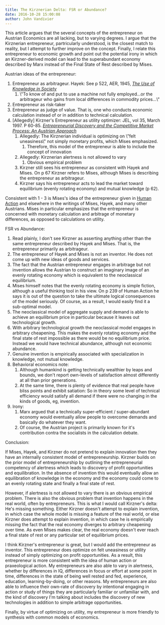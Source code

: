 ```yaml
---
title: The Kirznerian Delta: FSR or Abundance?
date: 2016-10-28 15:00:08
author: John Vandivier
---
```




This article argues that the several concepts of the entrepreneur on Austrian Economics are all lacking, but to varying degrees. I argue that the Kirznerian entrepreneur, partricularly understood, is the closest match to reality, but I attempt to further improve on the concept. Finally, I relate this entrepreneur to economic growth and point out the potential irony in which an Kirzner-derived model can lead to the superabundant economy described by Marx instead of the Final State of Rest described by Mises.

Austrian ideas of the entrepreneur:
<ol>
 	<li>Entrepreneur as arbitrageur. Hayek: See p 522, AER, 1945, <em><a href=\"http://www.kysq.org/docs/Hayek_45.pdf\">The Use of Knowledge in Society</a></em>
<ol>
 	<li>\"To know of and put to use a machine not fully employed...or the arbitrageur who gains from local differences in commodity prices...\"</li>
</ol>
</li>
 	<li>Entrepreneur as risk-taker</li>
 	<li>Entrepreneur as judge of value. That is, one who conducts economic calculation instead of or in addition to technical calculation.</li>
 	<li>[Allegedly] Kirzner's Entrepreneur as utility optimizer: JEL, vol 35, March 1997. P 60-85. <em><a href=\"http://econfaculty.gmu.edu/pboettke/summer/summer%20docs/kirzner1997.pdf\">Entrepreneurial Discovery and the Competitive Market Process: An Austrian Approach</a></em>
<ol>
 	<li>Allegedly: The Kirznerian individual is optimizing on \"felt uneasiness\" not simply monetary profits, which Mises emphasized.
<ol>
 	<li>Therefore, this model of the entrepreneur is able to include the concept of innovation</li>
</ol>
</li>
 	<li>Allegedly: Kirznerian alertness is not allowed to vary
<ol>
 	<li>Obvious empirical problem</li>
</ol>
</li>
 	<li>Kirzner still sees his entrepreneur as consistent with Hayek and Mises. On p 67 Kirzner refers to Mises, although Mises is describing the entrepreneur as arbitrageur.</li>
 	<li>Kirzner says his entrepreneur acts to lead the market toward equilibrium (evenly rotating economy) and mutual knowledge (p 62).</li>
</ol>
</li>
</ol>
Consistent with 1 - 3 is Mises's idea of the entrepreneur given in <a href=\"https://mises.org/library/human-action-0\">Human Action</a> and elsewhere in the writings of Mises, Hayek, and many other Austrians. Mises in particular emphasizes that the entrepreneur is concerned with monetary calculation and arbitrage of monetary differences, as opposed to calculations on utility.

FSR vs Abundance:
<ol>
 	<li>Read plainly, I don't see Kirzner as asserting anything other than the same entrepreneur described by Hayek and Mises. That is, the entrepreneur primarily as arbitrageur.</li>
 	<li>The entrepreneur of Hayek and Mises is not an inventor. He does not come up with new ideas of goods and services.</li>
 	<li>The fact that the Austrian entrepreneur engages in arbitrage but not invention allows the Austrian to construct an imaginary image of an evenly rotating economy which is equivalent to the neoclassical equilibrium.</li>
 	<li>Mises himself notes that the evenly rotating economy is simple fiction, although a useful thinking tool in his view. On p 239 of Human Action he says it is out of the question to take the ultimate logical consequences of the model seriously. Of course, as a result, I would easily find it a sub-optimal model.</li>
 	<li>The neoclassical model of aggregate supply and demand is able to achieve an equilibrium price in particular because it leaves out technological growth.</li>
 	<li>With arbitrary technological growth the neoclassical model engages in arbitrary cheapening. This makes the evenly rotating economy and the final state of rest impossible as there would be no equilibrium price. Instead we would have technical abundance, although not economic abundance.</li>
 	<li>Genuine invention is empirically associated with specialization in knowledge, not mutual knowledge.</li>
 	<li>Behavioral economics note:
<ol>
 	<li>Although humankind is getting technically wealthier by leaps and bounds, we don't report own-levels of satisfaction almost differently at all than prior generations.</li>
 	<li>At the same time, there is plenty of evidence that real people have bliss points and exhibit satiation: So in theory some level of technical efficiency would satisfy all demand if there were no changing in the kinds of goods, eg, invention.</li>
</ol>
</li>
 	<li>Irony:
<ol>
 	<li>Marx argued that a technically super-efficient / super-abundant economy would eventually allow people to overcome demands and basically do whatever they want.</li>
 	<li>Of course, the Austrian project is primarily known for it's contribution contra the socialists in the calculation debate.</li>
</ol>
</li>
</ol>
Conclusion:

If Mises, Hayek, and Kirzner do not pretend to explain innovation then they have an internally consistent model of entrepreneurship. Kirzner builds on the prior model of entrepreneurship by outlining the entrepreneurial competency of alertness which leads to discovery of profit opportunities and equilibration. In the absence of invention this would eventually allow an equilibration of knowledge in the economy and the economy could come to an evenly rotating state and finally a final state of rest.

However, if alertness is not allowed to vary there is an obvious empirical problem. There is also the obvious problem that invention happens in the real world, often by entrepreneurs. This is what I would call Kirzner's delta: He's missing something. Either Kirzner doesn't attempt to explain invention, in which case the whole model is missing a feature of the real world, or else Kirzner does attempt to explain invention, in which case he is empirically missing the fact that the real economy diverges to arbitrary cheapening over time. As even Mises makes clear, the real economy doesn't ever reach a final state of rest or any particular set of equilibrium prices.

I think Kirzner's entrepreneur is great, but I would add the entrepreneur as inventor. This entrepreneur does optimize on felt uneasiness or utility instead of simply optimizing on profit opportunities. As a result, this entrepreneur is more consistent with the idea of human action or praxeological action. My entrepreneurs are also able to vary in alertness, whether by differences in IQ, differences in focus or effort at some point in time, differences in the state of being well rested and fed, experience, education, learning-by-doing, or other reasons. My entrepreneurs are also able to influence their own-rate of discovery by intentional engaging in action or study of things they are particularly familiar or unfamiliar with, and the kind of discovery I'm talking about includes the discovery of new technologies in addition to simple arbitrage opportunities.

Finally, by virtue of optimizing on utility, my entrepreneur is more friendly to synthesis with common models of economics.